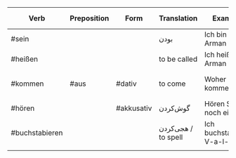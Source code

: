 
| Verb           | Preposition | Form       | Translation         | Example                     | Example Translation     | Tags                     |
| -------------- | ----------- | ---------- | ------------------- | --------------------------- | ----------------------- | ------------------------ |
| #sein          |             |            | بودن                | Ich bin Arman               | I'm Arman               | #introduction            |
| #heißen        |             |            | to be called        | Ich heiße Arman             | I'm called Arman.       | #introduction            |
| #kommen        | #aus        | #dativ     | to come             | Woher kommen Sie?           | Where do you come from? | #introduction            |
| #hören         |             | #akkusativ | گوش‌کردن            | Hören Sie noch einmal.      | یک بار دیگه گوش کنید.   |                          |
| #buchstabieren |             |            | هجی‌کردن / to spell | Ich buchstabiere: V-a-l-... | من هجی میکنم            | #introduction #telephone |
|                |             |            |                     |                             |                         |                          |
